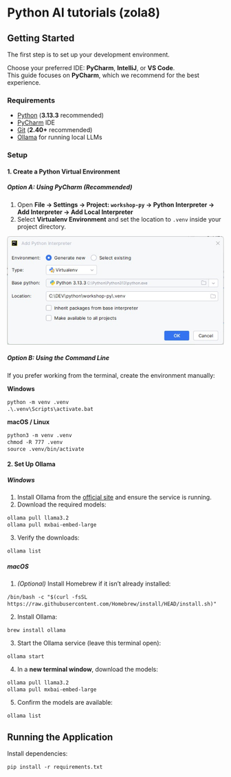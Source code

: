 # Python AI tutorials (zola8)

## Getting Started

The first step is to set up your development environment.

Choose your preferred IDE: **PyCharm**, **IntelliJ**, or **VS Code**.  
This guide focuses on **PyCharm**, which we recommend for the best experience.


### Requirements

- [Python][python] (**3.13.3** recommended)  
- [PyCharm][pycharm] IDE  
- [Git][git] (**2.40+** recommended)  
- [Ollama][ollama] for running local LLMs  

[python]: https://www.python.org/downloads/  
[pycharm]: https://www.jetbrains.com/pycharm/  
[git]: https://git-scm.com/downloads  
[ollama]: https://ollama.com/download  

### Setup

#### 1. Create a Python Virtual Environment

##### Option A: Using PyCharm (Recommended)

1. Open **File → Settings → Project: `workshop-py` → Python Interpreter → Add Interpreter → Add Local Interpreter**  
2. Select **Virtualenv Environment** and set the location to `.venv` inside your project directory.

![PyCharm Virtual Environment Setup](docs/readme01.jpg)

##### Option B: Using the Command Line

If you prefer working from the terminal, create the environment manually:

**Windows**
```shell
python -m venv .venv
.\.venv\Scripts\activate.bat
```

**macOS / Linux**
```shell
python3 -m venv .venv
chmod -R 777 .venv
source .venv/bin/activate
```

#### 2. Set Up Ollama

##### Windows

1. Install Ollama from the [official site][ollama] and ensure the service is running.  
2. Download the required models:
```shell
ollama pull llama3.2
ollama pull mxbai-embed-large
```
3. Verify the downloads:
```shell
ollama list
```

##### macOS

1. *(Optional)* Install Homebrew if it isn’t already installed:
```shell
/bin/bash -c "$(curl -fsSL https://raw.githubusercontent.com/Homebrew/install/HEAD/install.sh)"
```
2. Install Ollama:
```shell
brew install ollama
```
3. Start the Ollama service (leave this terminal open):
```shell
ollama start
```
4. In a **new terminal window**, download the models:
```shell
ollama pull llama3.2
ollama pull mxbai-embed-large
```
5. Confirm the models are available:
```shell
ollama list
```

## Running the Application

Install dependencies:
```shell
pip install -r requirements.txt
```
